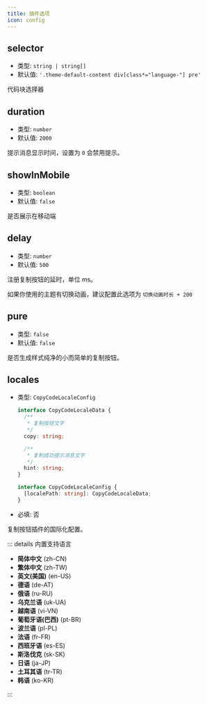 ```yaml
---
title: 插件选项
icon: config
---
```


## selector

- 类型: `string | string[]`
- 默认值: `'.theme-default-content div[class*="language-"] pre'`

代码块选择器

## duration

- 类型: `number`
- 默认值: `2000`

提示消息显示时间，设置为 `0` 会禁用提示。

## showInMobile

- 类型: `boolean`
- 默认值: `false`

是否展示在移动端

## delay

- 类型: `number`
- 默认值: `500`

注册复制按钮的延时，单位 ms。

如果你使用的主题有切换动画，建议配置此选项为 `切换动画时长 + 200`

## pure

- 类型: `false`
- 默认值: `false`

是否生成样式纯净的小而简单的复制按钮。

## locales

- 类型: `CopyCodeLocaleConfig`

  ```ts
  interface CopyCodeLocaleData {
    /**
     * 复制按钮文字
     */
    copy: string;

    /**
     * 复制成功提示消息文字
     */
    hint: string;
  }

  interface CopyCodeLocaleConfig {
    [localePath: string]: CopyCodeLocaleData;
  }
  ```

- 必填: 否

复制按钮插件的国际化配置。

::: details 内置支持语言

- **简体中文** (zh-CN)
- **繁体中文** (zh-TW)
- **英文(美国)** (en-US)
- **德语** (de-AT)
- **俄语** (ru-RU)
- **乌克兰语** (uk-UA)
- **越南语** (vi-VN)
- **葡萄牙语(巴西)** (pt-BR)
- **波兰语** (pl-PL)
- **法语** (fr-FR)
- **西班牙语** (es-ES)
- **斯洛伐克** (sk-SK)
- **日语** (ja-JP)
- **土耳其语** (tr-TR)
- **韩语** (ko-KR)

:::
